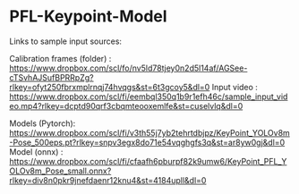 # PFL-Keypoint-Model


Links to sample input sources:

Calibration frames (folder) : https://www.dropbox.com/scl/fo/nv5ld78tjey0n2d5l14af/AGSee-cTSvhAJSufBPRRpZg?rlkey=ofyt250fbrxmplrnqj74hvqgs&st=6t3gcoy5&dl=0
Input video : https://www.dropbox.com/scl/fi/eembql350q1b9r1efh46c/sample_input_video.mp4?rlkey=dcptd90qrf3cbqmteooxemlfe&st=cuselvlq&dl=0


Models (Pytorch): https://www.dropbox.com/scl/fi/v3th55j7yb2tehrtdbjpz/KeyPoint_YOLOv8m-Pose_500eps.pt?rlkey=snpv3egx8do71e54vqghgfs3q&st=ar8yw0gj&dl=0
Model (onnx) : https://www.dropbox.com/scl/fi/cfaafh6pburpf82k9umw6/KeyPoint_PFL_YOLOv8m_Pose_small.onnx?rlkey=div8n0pkr9jnefdaenr12knu4&st=4184upll&dl=0


